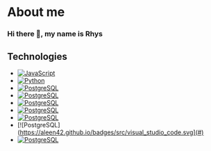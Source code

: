 # About me

### Hi there 👋, my name is Rhys 


## Technologies 

- [![JavaScript](https://aleen42.github.io/badges/src/javascript.svg)](#)
- [![Python](https://img.shields.io/badge/Python-14354C?style=for-the-badge&logo=python&logoColor=white)](#)
- [![PostgreSQL](https://img.shields.io/badge/PostgreSQL-316192?style=for-the-badge&logo=postgresql&logoColor=white)](#)
- [![PostgreSQL](https://aleen42.github.io/badges/src/react.svg)](#)
- [![PostgreSQL](https://aleen42.github.io/badges/src/redux.svg)](#)
- [![PostgreSQL](https://aleen42.github.io/badges/src/node.svg)](#)
- [![PostgreSQL](https://aleen42.github.io/badges/src/docker.svg)](#)
- [![PostgreSQL](https://aleen42.github.io/badges/src/visual_studio_code.svg](#)
- [![PostgreSQL](https://aleen42.github.io/badges/src/redux.svg)](#)
